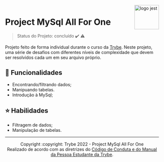 <img src="https://www.freepnglogos.com/uploads/logo-mysql-png/logo-mysql-mysql-and-moodle-elearningworld-5.png" alt="logo jest" width="80px" align="right">

# Project MySql All For One
> Status do Projeto: concluído :heavy_check_mark: :warning:

Projeto feito de forma individual durante o curso da [Trybe](https://www.betrybe.com/). Neste projeto, uma série de desafios com diferentes níveis de complexidade que devem ser resolvidos cada um em seu arquivo próprio.

## 🔧 Funcionalidades
  * Encontrando/filtrando dados;
  * Manipuando tabelas.
  * Introdução à MySql;

## :star: Habilidades 
  * Filtragem de dados;
  * Manipulação de tabelas. 

<hr/>

<div align="center">Copyright :copyright: Trybe 2022 - Project MySql All For One
<br/>
Realizado de acordo com as diretrizes do <a href="https://blog.betrybe.com/wp-content/uploads/2020/12/Código-de-Conduta-Trybe-1.pdf" >Código de Conduta e do Manual da Pessoa Estudante da Trybe</a>.</div>
